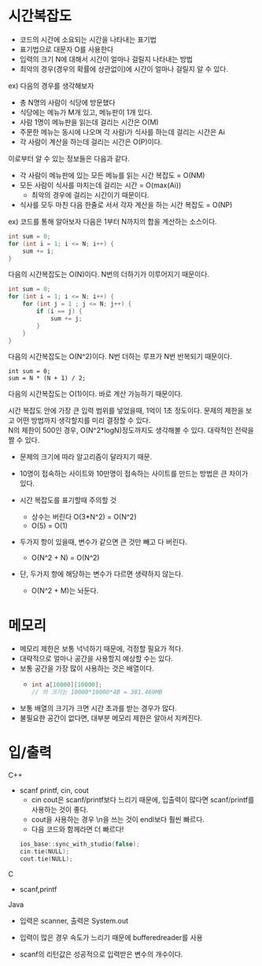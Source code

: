 시간복잡도
====
* 코드의 시간에 소요되는 시간을 나타내는 표기법
* 표기법으로 대문자 O를 사용한다
* 입력의 크기 N에 대해서 시간이 얼마나 걸릴지 나타내는 방법
* 최악의 경우(경우의 확률에 상관없이)에 시간이 얼마나 걸릴지 알 수 있다.

ex) 다음의 경우를 생각해보자
* 총 N명의 사람이 식당에 방문했다
* 식당에는 메뉴가 M개 있고, 메뉴판이 1개 있다.
* 사람 1명이 메뉴판을 읽는데 걸리는 시간은 O(M)
* 주문한 메뉴는 동시에 나오며 각 사람i가 식사를 하는데 걸리는 시간은 Ai
* 각 사람이 계산을 하는데 걸리는 시간은 O(P)이다.

이로부터 알 수 있는 정보들은 다음과 같다. 
* 각 사람이 메뉴판에 있는 모든 메뉴를 읽는 시간 복잡도 = O(NM)
* 모든 사람이 식사를 마치는데 걸리는 시간 = O(max(Ai))
  * 최악의 경우에 걸리는 시간이기 때문이다.
* 식사를 모두 마친 다음 한줄로 서서 각자 계산을 하는 시간 복잡도 = O(NP)

ex) 코드를 통해 알아보자 다음은 1부터 N까지의 합을 계산하는 소스이다.
```c
int sum = 0;
for (int i = 1; i <= N; i++) {
    sum += i;
}
```
다음의 시간복잡도는 O(N)이다. N번의 더하기가 이루어지기 때문이다.
```c
int sum = 0;
for (int i = 1; i <= N; i++) {
    for (int j = 1 ; j <= N; j++) {
        if (i == j) {
            sum += j;
        }
    }
}
```
다음의 시간복잡도는 O(N^2)이다. N번 더하는 루프가 N번 반복되기 때문이다.
```
int sum = 0;
sum = N * (N + 1) / 2;
```
다음의 시간복잡도는 O(1)이다. 바로 계산 가능하기 때문이다.

시간 복잡도 안에 가장 큰 입력 범위를 넣었을때, 1억이 1초 정도이다. 문제의 제한을 보고 어떤 방법까지 생각할지를 미리 결정할 수 있다.  
N의 제한이 500인 경우, O(N^2*logN)정도까지도 생각해볼 수 있다. 대략적인 전략을 짤 수 있다.
  * 문제의 크기에 따라 알고리즘이 달라지기 때문.
  * 10명이 접속하는 사이트와 10만명이 접속하는 사이트를 만드는 방법은 큰 차이가 있다.

* 시간 복잡도를 표기할때 주의할 것
  * 상수는 버린다 O(3*N^2) = O(N^2)
  * O(5) = O(1)
* 두가지 항이 있을때, 변수가 같으면 큰 것만 빼고 다 버린다.
  * O(N^2 + N) = O(N^2)
* 단, 두가지 항에 해당하는 변수가 다르면 생략하지 않는다.
  * O(N^2 + M)는 놔둔다.

메모리
====
* 메모리 제한은 보통 넉넉하기 때문에, 걱정할 필요가 적다.
* 대략적으로 얼마나 공간을 사용할지 예상할 수는 있다.
* 보통 공간을 가장 많이 사용하는 것은 배열이다.
  * ```c
    int a[10000][10000]; 
    // 의 크기는 10000*10000*4B = 381.469MB
    ```
* 보통 배열의 크기가 크면 시간 초과를 받는 경우가 많다.
* 불필요한 공간이 없다면, 대부분 메모리 제한은 알아서 지켜진다.

입/출력
====
C++
* scanf printf, cin, cout
  * cin cout은 scanf/printf보다 느리기 때문에, 입출력이 많다면 scanf/printf를 사용하는 것이 좋다.
  * cout을 사용하는 경우 \n을 쓰는 것이 endl보다 훨씬 빠르다.
  * 다음 코드와 함께라면 더 빠르다!
  ```c++
  ios_base::sync_with_studio(false);
  cin.tie(NULL);
  cout.tie(NULL);
  ```
C
* scanf,printf

Java
* 입력은 scanner, 출력은 System.out
* 입력이 많은 경우 속도가 느리기 때문에 bufferedreader를 사용

* scanf의 리턴값은 성공적으로 입력받은 변수의 개수이다.